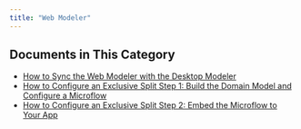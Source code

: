 ```yaml
---
title: "Web Modeler"
---
```


## Documents in This Category

* [How to Sync the Web Modeler with the Desktop Modeler](syncing-webmodeler-desktop)
* [How to Configure an Exclusive Split Step 1: Build the Domain Model and Configure a Microflow](webmodeler-how-to-microflows-exclsplit)
* [How to Configure an Exclusive Split Step 2: Embed the Microflow to Your App](webmodeler-how-to-microflows-exclsplit-p2)

